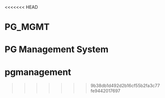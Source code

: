 <<<<<<< HEAD
# PG_MGMT
PG Management System
=======
# pgmanagement
>>>>>>> 9b38db1d492d2b16cf55b2fa3c77fe9442017697
